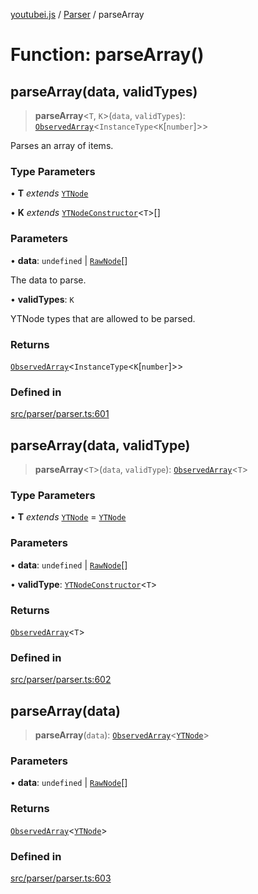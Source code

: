 [youtubei.js](../../../README.md) / [Parser](../README.md) / parseArray

# Function: parseArray()

## parseArray(data, validTypes)

> **parseArray**\<`T`, `K`\>(`data`, `validTypes`): [`ObservedArray`](../../Helpers/type-aliases/ObservedArray.md)\<`InstanceType`\<`K`\[`number`\]\>\>

Parses an array of items.

### Type Parameters

• **T** *extends* [`YTNode`](../../Helpers/classes/YTNode.md)

• **K** *extends* [`YTNodeConstructor`](../../Helpers/interfaces/YTNodeConstructor.md)\<`T`\>[]

### Parameters

• **data**: `undefined` \| [`RawNode`](../../APIResponseTypes/type-aliases/RawNode.md)[]

The data to parse.

• **validTypes**: `K`

YTNode types that are allowed to be parsed.

### Returns

[`ObservedArray`](../../Helpers/type-aliases/ObservedArray.md)\<`InstanceType`\<`K`\[`number`\]\>\>

### Defined in

[src/parser/parser.ts:601](https://github.com/LuanRT/YouTube.js/blob/af92984523f90200a18314b94478a2697c9deab0/src/parser/parser.ts#L601)

## parseArray(data, validType)

> **parseArray**\<`T`\>(`data`, `validType`): [`ObservedArray`](../../Helpers/type-aliases/ObservedArray.md)\<`T`\>

### Type Parameters

• **T** *extends* [`YTNode`](../../Helpers/classes/YTNode.md) = [`YTNode`](../../Helpers/classes/YTNode.md)

### Parameters

• **data**: `undefined` \| [`RawNode`](../../APIResponseTypes/type-aliases/RawNode.md)[]

• **validType**: [`YTNodeConstructor`](../../Helpers/interfaces/YTNodeConstructor.md)\<`T`\>

### Returns

[`ObservedArray`](../../Helpers/type-aliases/ObservedArray.md)\<`T`\>

### Defined in

[src/parser/parser.ts:602](https://github.com/LuanRT/YouTube.js/blob/af92984523f90200a18314b94478a2697c9deab0/src/parser/parser.ts#L602)

## parseArray(data)

> **parseArray**(`data`): [`ObservedArray`](../../Helpers/type-aliases/ObservedArray.md)\<[`YTNode`](../../Helpers/classes/YTNode.md)\>

### Parameters

• **data**: `undefined` \| [`RawNode`](../../APIResponseTypes/type-aliases/RawNode.md)[]

### Returns

[`ObservedArray`](../../Helpers/type-aliases/ObservedArray.md)\<[`YTNode`](../../Helpers/classes/YTNode.md)\>

### Defined in

[src/parser/parser.ts:603](https://github.com/LuanRT/YouTube.js/blob/af92984523f90200a18314b94478a2697c9deab0/src/parser/parser.ts#L603)
